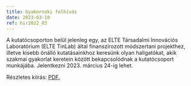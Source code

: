 ```yaml
---
title: Gyakornoki felhívás
date: 2023-03-10
ref: hir2022_03
---
```



A kutatócsoporton belül jelenleg egy, az ELTE Társadalmi Innovációs Laboratórium (ELTE TinLab) által finanszírozott módszertani projekthez, illetve kisebb önálló kutatásainkhoz keresünk olyan hallgatókat, akik szakmai gyakorlat keretein között bekapcsolódnak a kutatócsoport munkájába. Jelentkezni 2023. március 24-ig lehet.

Részletes kiírás: <a href="surveymethodsroombudapest/smrb-site/src/static/pdfs/SMRB_gyakornoki_kiírás_20230310.pdf" target="_blank">PDF.</a>
